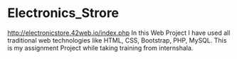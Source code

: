 # Electronics_Strore
http://electronicstore.42web.io/index.php
In this Web Project I have used all traditional web technologies like HTML, CSS, Bootstrap, PHP, MySQL. 
This is my assignment Project while taking training from internshala.

